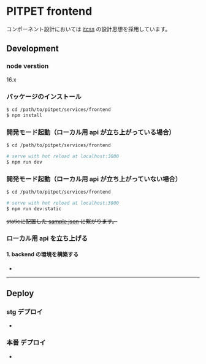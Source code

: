 # PITPET frontend

コンポーネント設計においては [itcss](https://itcss.io/) の設計思想を採用しています。

## Development

### node verstion
16.x

### パッケージのインストール
```bash
$ cd /path/to/pitpet/services/frontend
$ npm install
```

### 開発モード起動（ローカル用 api が立ち上がっている場合）
```bash
$ cd /path/to/pitpet/services/frontend

# serve with hot reload at localhost:3000
$ npm run dev
```

### 開発モード起動（ローカル用 api が立ち上がっていない場合）
```bash
$ cd /path/to/pitpet/services/frontend

# serve with hot reload at localhost:3000
$ npm run dev:static
```
~~staticに配置した [sample json](https://github.com/DoctorsInc/doctors_station_nuxt/tree/main/nuxt/static/sample_api) に繋がります。~~

### ローカル用 api を立ち上げる
#### 1. backend の環境を構築する  
-

--- 
## Deploy

### stg デプロイ
-
### 本番 デプロイ
-
